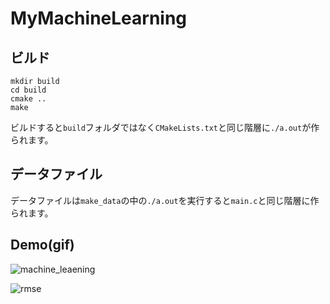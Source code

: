 # MyMachineLearning

## ビルド
~~~
mkdir build
cd build
cmake ..
make
~~~
ビルドすると`build`フォルダではなく`CMakeLists.txt`と同じ階層に`./a.out`が作られます。

## データファイル

データファイルは`make_data`の中の`./a.out`を実行すると`main.c`と同じ階層に作られます。

## Demo(gif)

![machine_leaening](https://user-images.githubusercontent.com/34015121/51014602-0a20f100-15ac-11e9-9a55-ab1915695ad7.gif)

![rmse](https://user-images.githubusercontent.com/34015121/51014612-11e09580-15ac-11e9-97fb-0c4e829dc0f1.gif)
